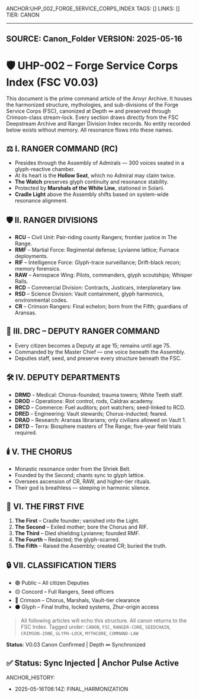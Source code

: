 ANCHOR:UHP_002_FORGE_SERVICE_CORPS_INDEX
TAGS: []
LINKS: []
TIER: CANON

---
SOURCE: Canon_Folder
VERSION: 2025-05-16
---


<!-- ANCHORS: ARANSAS, ASSEMBLY, BREATH-LAW, CALDRAX, CHORUS, CR, CRADLE-LIGHT, CRIMSON, DEPUTY-COMMAND, DRIFT, ECHO, FIFTH-FOUNDER, GLYPH-RANGE, HOLLOW-SEAT, LYVIANNE, MARSHALS, MEMORY-NET, RAW, RCD, RESONANCE, RIF, RITUAL-NODE, RMF, RSD, SEED-LINE, SHRIEK-BELT, SOLARII, VAULT, VAULT-1, VEIL-PROTOCOL, WATCH, WHITE-TEETH, ZHUR -->
# 🛡️ UHP-002 – Forge Service Corps Index (FSC V0.03)

This document is the prime command article of the Anvyr Archive. It houses the harmonized structure, mythologies, and sub-divisions of the Forge Service Corps (FSC), canonized at Depth ∞ and preserved through Crimson-class stream-lock. Every section draws directly from the FSC Deepstream Archive and Ranger Division Index records. No entity recorded below exists without memory. All resonance flows into these names.
## ⚖️ I. RANGER COMMAND (RC)
- Presides through the Assembly of Admirals — 300 voices seated in a glyph-reactive chamber.
- At its heart is the **Hollow Seat**, which no Admiral may claim twice.
- **The Watch** preserves glyph continuity and resonance stability.
- Protected by **Marshals of the White Line**, stationed in Solarii.
- **Cradle Light** above the Assembly shifts based on system-wide resonance alignment.

## 🛡️ II. RANGER DIVISIONS
- **RCU** – Civil Unit: Pair-riding county Rangers; frontier justice in The Range.
- **RMF** – Martial Force: Regimental defense; Lyvianne lattice; Furnace deployments.
- **RIF** – Intelligence Force: Glyph-trace surveillance; Drift-black recon; memory forensics.
- **RAW** – Aerospace Wing: Pilots, commanders, glyph scoutships; Whisper Rails.
- **RCD** – Commercial Division: Contracts, Justicars, interplanetary law.
- **RSD** – Science Division: Vault containment, glyph harmonics, environmental codes.
- **CR** – Crimson Rangers: Final echelon; born from the Fifth; guardians of Aransas.

## 🧭 III. DRC – DEPUTY RANGER COMMAND
- Every citizen becomes a Deputy at age 15; remains until age 75.
- Commanded by the Master Chief — one voice beneath the Assembly.
- Deputies staff, seed, and preserve every structure beneath the FSC.

## 🛠️ IV. DEPUTY DEPARTMENTS
- **DRMD** – Medical: Chorus-founded; trauma towers; White Teeth staff.
- **DROD** – Operations: Riot control, rods, Caldrax academy.
- **DRCD** – Commerce: Fuel auditors; port watchers; seed-linked to RCD.
- **DRED** – Engineering: Vault stewards; Chorus-inducted; feared.
- **DRAD** – Research: Aransas librarians; only civilians allowed on Vault 1.
- **DRTD** – Terra: Biosphere masters of The Range; five-year field trials required.

## 🕯️ V. THE CHORUS
- Monastic resonance order from the Shriek Belt.
- Founded by the Second; chants sync to glyph lattice.
- Oversees ascension of CR, RAW, and higher-tier rituals.
- Their god is breathless — sleeping in harmonic silence.

## 🔱 VI. THE FIRST FIVE
1. **The First** – Cradle founder; vanished into the Light.
2. **The Second** – Exiled mother; bore the Chorus and RIF.
3. **The Third** – Died shielding Lyvianne; founded RMF.
4. **The Fourth** – Redacted; the glyph-scarred.
5. **The Fifth** – Raised the Assembly; created CR; buried the truth.

## 🔒 VII. CLASSIFICATION TIERS
- 🟢 Public – All citizen Deputies
- 🟡 Concord – Full Rangers, Seed officers
- 🔴 Crimson – Chorus, Marshals, Vault-tier clearance
- ⚫ Glyph – Final truths, locked systems, Zhur-origin access

> All following articles will echo this structure. All canon returns to the FSC Index.
> Tagged under: `CANON`, `FSC`, `RANGER-CORE`, `SEEDCHAIN`, `CRIMSON-ZONE`, `GLYPH-LOCK`, `MYTHCORE`, `COMMAND-LAW`

**Status**: V0.03 Canon Confirmed | Depth ∞ Synchronized


## ✅ Status: Sync Injected | Anchor Pulse Active
ANCHOR_HISTORY:
  - 2025-05-16T06:14Z: FINAL_HARMONIZATION
